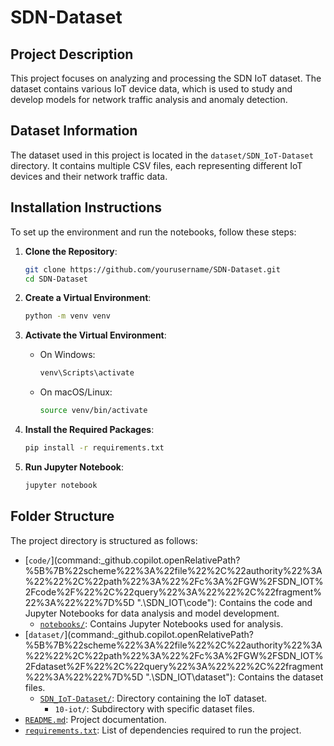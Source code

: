 # SDN-Dataset

## Project Description

This project focuses on analyzing and processing the SDN IoT dataset. The dataset contains various IoT device data, which is used to study and develop models for network traffic analysis and anomaly detection.

## Dataset Information

The dataset used in this project is located in the `dataset/SDN_IoT-Dataset` directory. It contains multiple CSV files, each representing different IoT devices and their network traffic data.

## Installation Instructions

To set up the environment and run the notebooks, follow these steps:

1. **Clone the Repository**:
    ```sh
    git clone https://github.com/yourusername/SDN-Dataset.git
    cd SDN-Dataset
    ```

2. **Create a Virtual Environment**:
    ```sh
    python -m venv venv
    ```

3. **Activate the Virtual Environment**:
    - On Windows:
        ```sh
        venv\Scripts\activate
        ```
    - On macOS/Linux:
        ```sh
        source venv/bin/activate
        ```

4. **Install the Required Packages**:
    ```sh
    pip install -r requirements.txt
    ```

5. **Run Jupyter Notebook**:
    ```sh
    jupyter notebook
    ```

## Folder Structure

The project directory is structured as follows:

- [`code/`](command:_github.copilot.openRelativePath?%5B%7B%22scheme%22%3A%22file%22%2C%22authority%22%3A%22%22%2C%22path%22%3A%22%2Fc%3A%2FGW%2FSDN_IOT%2Fcode%2F%22%2C%22query%22%3A%22%22%2C%22fragment%22%3A%22%22%7D%5D ".\SDN_IOT\code\"): Contains the code and Jupyter Notebooks for data analysis and model development.
  - [`notebooks/`](command:_github.copilot.openSymbolFromReferences?%5B%22notebooks%2F%22%2C%5B%7B%22uri%22%3A%7B%22%24mid%22%3A1%2C%22fsPath%22%3A%22c%3A%5C%5CGW%5C%5CSDN_IOT%5C%5CREADME.md%22%2C%22_sep%22%3A1%2C%22external%22%3A%22file%3A%2F%2F%2Fc%253A%2FGW%2FSDN_IOT%2FREADME.md%22%2C%22path%22%3A%22%2Fc%3A%2FGW%2FSDN_IOT%2FREADME.md%22%2C%22scheme%22%3A%22file%22%7D%2C%22pos%22%3A%7B%22line%22%3A12%2C%22character%22%3A38%7D%7D%5D%5D "Go to definition"): Contains Jupyter Notebooks used for analysis.
- [`dataset/`](command:_github.copilot.openRelativePath?%5B%7B%22scheme%22%3A%22file%22%2C%22authority%22%3A%22%22%2C%22path%22%3A%22%2Fc%3A%2FGW%2FSDN_IOT%2Fdataset%2F%22%2C%22query%22%3A%22%22%2C%22fragment%22%3A%22%22%7D%5D ".\SDN_IOT\dataset\"): Contains the dataset files.
  - [`SDN_IoT-Dataset/`](command:_github.copilot.openSymbolFromReferences?%5B%22SDN_IoT-Dataset%2F%22%2C%5B%7B%22uri%22%3A%7B%22%24mid%22%3A1%2C%22fsPath%22%3A%22c%3A%5C%5CGW%5C%5CSDN_IOT%5C%5CREADME.md%22%2C%22_sep%22%3A1%2C%22external%22%3A%22file%3A%2F%2F%2Fc%253A%2FGW%2FSDN_IOT%2FREADME.md%22%2C%22path%22%3A%22%2Fc%3A%2FGW%2FSDN_IOT%2FREADME.md%22%2C%22scheme%22%3A%22file%22%7D%2C%22pos%22%3A%7B%22line%22%3A8%2C%22character%22%3A60%7D%7D%5D%5D "Go to definition"): Directory containing the IoT dataset.
    - `10-iot/`: Subdirectory with specific dataset files.
- [`README.md`](command:_github.copilot.openRelativePath?%5B%7B%22scheme%22%3A%22file%22%2C%22authority%22%3A%22%22%2C%22path%22%3A%22%2Fc%3A%2FGW%2FSDN_IOT%2FREADME.md%22%2C%22query%22%3A%22%22%2C%22fragment%22%3A%22%22%7D%5D ".\SDN_IOT\README.md"): Project documentation.
- [`requirements.txt`](command:_github.copilot.openRelativePath?%5B%7B%22scheme%22%3A%22file%22%2C%22authority%22%3A%22%22%2C%22path%22%3A%22%2Fc%3A%2FGW%2FSDN_IOT%2Frequirements.txt%22%2C%22query%22%3A%22%22%2C%22fragment%22%3A%22%22%7D%5D ".\SDN_IOT\requirements.txt"): List of dependencies required to run the project.